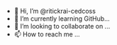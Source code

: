 - 👋 Hi, I’m @ritickrai-cedcoss
- 🌱 I’m currently learning GitHub...
- 💞️ I’m looking to collaborate on ...
- 📫 How to reach me ...

<!---
ritickrai-cedcoss/ritickrai-cedcoss is a ✨ special ✨ repository because its `README.md` (this file) appears on your GitHub profile.
You can click the Preview link to take a look at your changes.
--->
